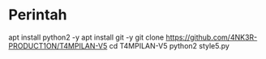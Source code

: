# Perintah
apt install python2 -y 
apt install git -y 
git clone https://github.com/4NK3R-PRODUCT1ON/T4MPILAN-V5 
cd T4MPILAN-V5 
python2 style5.py
